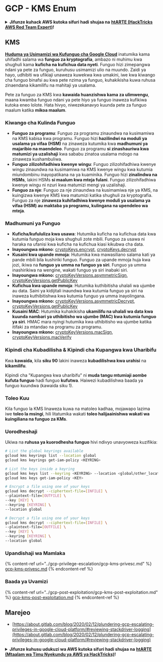 # GCP - KMS Enum

<details>

<summary><strong>Jifunze kuhack AWS kutoka sifuri hadi shujaa na</strong> <a href="https://training.hacktricks.xyz/courses/arte"><strong>htARTE (HackTricks AWS Red Team Expert)</strong></a><strong>!</strong></summary>

Njia nyingine za kusaidia HackTricks:

* Ikiwa unataka kuona **kampuni yako ikitangazwa kwenye HackTricks** au **kupakua HackTricks kwa PDF** Angalia [**MIPANGO YA USAJILI**](https://github.com/sponsors/carlospolop)!
* Pata [**bidhaa rasmi za PEASS & HackTricks**](https://peass.creator-spring.com)
* Gundua [**Familia ya PEASS**](https://opensea.io/collection/the-peass-family), mkusanyiko wetu wa [**NFTs**](https://opensea.io/collection/the-peass-family) ya kipekee
* **Jiunge na** 💬 [**Kikundi cha Discord**](https://discord.gg/hRep4RUj7f) au kikundi cha [**telegram**](https://t.me/peass) au **nifuata** kwenye **Twitter** 🐦 [**@carlospolopm**](https://twitter.com/carlospolopm)**.**
* **Shiriki mbinu zako za kuhack kwa kuwasilisha PRs kwa** [**HackTricks**](https://github.com/carlospolop/hacktricks) na [**HackTricks Cloud**](https://github.com/carlospolop/hacktricks-cloud) repos za github.

</details>

## KMS

[**Huduma ya Usimamizi wa Kufunguo cha Google Cloud**](https://cloud.google.com/kms/docs/) inatumika kama uhifadhi salama wa **funguo za kryptografia**, ambazo ni muhimu kwa shughuli kama **kuficha na kufichua data nyeti**. Funguo hizi zimepangwa ndani ya pete za funguo, kuruhusu usimamizi ulio na muundo. Zaidi ya hayo, udhibiti wa ufikiaji unaweza kuwekwa kwa umakini, iwe kwa kiwango cha funguo binafsi au kwa pete nzima ya funguo, kuhakikisha kuwa ruhusa zinaendana kikamilifu na mahitaji ya usalama.

Pete za funguo za KMS kwa **kawaida huanzishwa kama za ulimwengu**, maana kwamba funguo ndani ya pete hiyo ya funguo inaweza kufikiwa kutoka eneo lolote. Hata hivyo, niwezekanavyo kuunda pete za funguo maalum katika **mikoa maalum**.

### Kiwango cha Kulinda Funguo

* **Funguo za programu**: Funguo za programu zinaundwa na kusimamiwa na KMS kabisa kwa programu. Funguo hizi **hazilindwi na moduli ya usalama ya vifaa (HSM)** na zinaweza kutumika kwa **madhumuni ya majaribio na maendeleo**. Funguo za programu **si zinashauriwa kwa matumizi ya uzalishaji** kwa sababu zinatoa usalama mdogo na zinaweza kushambuliwa.
* **Funguo zilizohifadhiwa kwenye wingu**: Funguo zilizohifadhiwa kwenye wingu zinaundwa na kusimamiwa na KMS kwenye wingu kwa kutumia miundombinu inayopatikana na ya kuaminika. Funguo hizi **zinalindwa na HSMs**, lakini HSMs **si maalum kwa mteja fulani**. Funguo zilizohifadhiwa kwenye wingu ni nzuri kwa matumizi mengi ya uzalishaji.
* **Funguo za nje**: Funguo za nje zinaundwa na kusimamiwa nje ya KMS, na kuingizwa kwenye KMS kwa matumizi katika shughuli za kryptografia. Funguo za nje **zinaweza kuhifadhiwa kwenye moduli ya usalama ya vifaa (HSM) au maktaba ya programu, kulingana na upendeleo wa mteja**.

### Madhumuni ya Funguo

* **Kuficha/kufululiza kwa usawa**: Hutumika kuficha na kufichua data kwa kutumia funguo moja kwa shughuli zote mbili. Funguo za usawa ni haraka na ufanisi kwa kuficha na kufichua kiasi kikubwa cha data.
* **Inayoungwa mkono**: [cryptoKeys.encrypt](https://cloud.google.com/kms/docs/reference/rest/v1/projects.locations.keyRings.cryptoKeys/encrypt), [cryptoKeys.decrypt](https://cloud.google.com/kms/docs/reference/rest/v1/projects.locations.keyRings.cryptoKeys/decrypt)
* **Kusaini kwa upande mmoja**: Hutumika kwa mawasiliano salama kati ya pande mbili bila kushiriki funguo. Funguo za upande mmoja huja kwa jozi, ikiwa na **funguo ya umma na funguo ya siri**. Funguo ya umma inashirikiwa na wengine, wakati funguo ya siri inabaki siri.
* **Inayoungwa mkono:** [cryptoKeyVersions.asymmetricSign](https://cloud.google.com/kms/docs/reference/rest/v1/projects.locations.keyRings.cryptoKeys.cryptoKeyVersions/asymmetricSign), [cryptoKeyVersions.getPublicKey](https://cloud.google.com/kms/docs/reference/rest/v1/projects.locations.keyRings.cryptoKeys.cryptoKeyVersions/getPublicKey)
* **Kufichua kwa upande mmoja**: Hutumika kuthibitisha uhalali wa ujumbe au data. Saini ya kidijitali inaundwa kwa kutumia funguo ya siri na inaweza kuthibitishwa kwa kutumia funguo ya umma inayolingana.
* **Inayoungwa mkono:** [cryptoKeyVersions.asymmetricDecrypt](https://cloud.google.com/kms/docs/reference/rest/v1/projects.locations.keyRings.cryptoKeys.cryptoKeyVersions/asymmetricDecrypt), [cryptoKeyVersions.getPublicKey](https://cloud.google.com/kms/docs/reference/rest/v1/projects.locations.keyRings.cryptoKeys.cryptoKeyVersions/getPublicKey)
* **Kusaini MAC**: Hutumika kuhakikisha **ukamilifu na uhalali wa data kwa kuunda nambari ya uthibitisho wa ujumbe (MAC) kwa kutumia funguo ya siri**. HMAC mara nyingi hutumika kwa uthibitisho wa ujumbe katika itifaki za mtandao na programu za programu.
* **Inayoungwa mkono:** [cryptoKeyVersions.macSign](https://cloud.google.com/kms/docs/reference/rest/v1/projects.locations.keyRings.cryptoKeys.cryptoKeyVersions/macSign), [cryptoKeyVersions.macVerify](https://cloud.google.com/kms/docs/reference/rest/v1/projects.locations.keyRings.cryptoKeys.cryptoKeyVersions/macVerify)

### Kipindi cha Kubadilisha & Kipindi cha Kupangwa kwa Uharibifu

Kwa **kawaida**, kila **siku 90** lakini inaweza **kubadilishwa kwa urahisi** na **kikamilifu**.

Kipindi cha "Kupangwa kwa uharibifu" ni **muda tangu mtumiaji aombe kufuta funguo** hadi funguo **kufutwa**. Haiwezi kubadilishwa baada ya funguo kuundwa (kawaida siku 1).

### Toleo Kuu

Kila funguo la KMS linaweza kuwa na matoleo kadhaa, mojawapo lazima iwe **toleo la msingi**, hili litatumika wakati **toleo halijaainishwa wakati wa kuingiliana na funguo za KMs**.

### Uorodheshaji

Ukiwa na **ruhusa ya kuorodhesha funguo** hivi ndivyo unavyoweza kuzifikia:
```bash
# List the global keyrings available
gcloud kms keyrings list --location global
gcloud kms keyrings get-iam-policy <KEYRING>

# List the keys inside a keyring
gcloud kms keys list --keyring <KEYRING> --location <global/other_locations>
gcloud kms keys get-iam-policy <KEY>

# Encrypt a file using one of your keys
gcloud kms decrypt --ciphertext-file=[INFILE] \
--plaintext-file=[OUTFILE] \
--key [KEY] \
--keyring [KEYRING] \
--location global

# Decrypt a file using one of your keys
gcloud kms decrypt --ciphertext-file=[INFILE] \
--plaintext-file=[OUTFILE] \
--key [KEY] \
--keyring [KEYRING] \
--location global
```
### Upandishaji wa Mamlaka

{% content-ref url="../gcp-privilege-escalation/gcp-kms-privesc.md" %}
[gcp-kms-privesc.md](../gcp-privilege-escalation/gcp-kms-privesc.md)
{% endcontent-ref %}

### Baada ya Uvamizi

{% content-ref url="../gcp-post-exploitation/gcp-kms-post-exploitation.md" %}
[gcp-kms-post-exploitation.md](../gcp-post-exploitation/gcp-kms-post-exploitation.md)
{% endcontent-ref %}

## Marejeo

* [https://about.gitlab.com/blog/2020/02/12/plundering-gcp-escalating-privileges-in-google-cloud-platform/#reviewing-stackdriver-logging](https://about.gitlab.com/blog/2020/02/12/plundering-gcp-escalating-privileges-in-google-cloud-platform/#reviewing-stackdriver-logging)

<details>

<summary><strong>Jifunze kuhusu udukuzi wa AWS kutoka sifuri hadi shujaa na</strong> <a href="https://training.hacktricks.xyz/courses/arte"><strong>htARTE (Mtaalam wa Timu Nyekundu ya AWS ya HackTricks)</strong></a><strong>!</strong></summary>

Njia nyingine za kusaidia HackTricks:

* Ikiwa unataka kuona **kampuni yako ikitangazwa kwenye HackTricks** au **kupakua HackTricks kwa PDF** Angalia [**MIPANGO YA KUJIUNGA**](https://github.com/sponsors/carlospolop)!
* Pata [**swag rasmi ya PEASS & HackTricks**](https://peass.creator-spring.com)
* Gundua [**Familia ya PEASS**](https://opensea.io/collection/the-peass-family), mkusanyiko wetu wa [**NFTs**](https://opensea.io/collection/the-peass-family) ya kipekee
* **Jiunge na** 💬 [**Kikundi cha Discord**](https://discord.gg/hRep4RUj7f) au kikundi cha [**telegram**](https://t.me/peass) au **fuata** kwenye **Twitter** 🐦 [**@carlospolopm**](https://twitter.com/carlospolopm)**.**
* **Shiriki mbinu zako za udukuzi kwa kuwasilisha PRs kwa** [**HackTricks**](https://github.com/carlospolop/hacktricks) na [**HackTricks Cloud**](https://github.com/carlospolop/hacktricks-cloud) repos za github.

</details>
